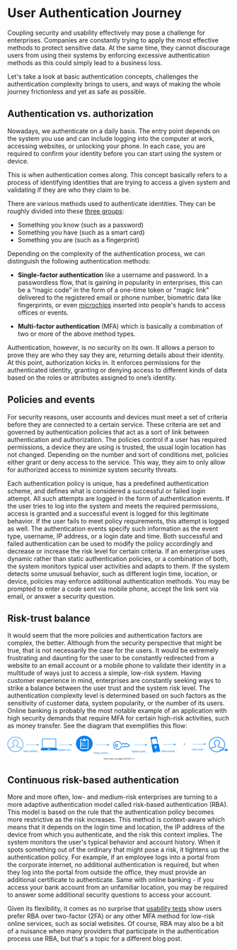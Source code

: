 # User Authentication Journey

Coupling security and usability effectively may pose a challenge for enterprises. Companies are constantly trying to apply the most effective methods to protect sensitive data. At the same time, they cannot discourage users from using their systems by enforcing excessive authentication methods as this could simply lead to a business loss.

Let's take a look at basic authentication concepts, challenges the authentication complexity brings to users, and ways of making the whole journey frictionless and yet as safe as possible.

## Authentication vs. authorization

Nowadays, we authenticate on a daily basis. The entry point depends on the system you use and can include logging into the computer at work, accessing websites, or unlocking your phone. In each case, you are required to confirm your identity before you can start using the system or device.

This is when authentication comes along. This concept basically refers to a process of identifying identities that are trying to access a given system and validating if they are who they claim to be.

There are various methods used to authenticate identities. They can be roughly divided into these [three groups](https://www.pearsonitcertification.com/articles/article.aspx?p=1718488):
- Something you know (such as a password)
- Something you have (such as a smart card)
- Something you are (such as a fingerprint)

Depending on the complexity of the authentication process, we can distinguish the following authentication methods:

- **Single-factor authentication** like a username and password. In a passwordless flow, that is gaining in popularity in enterprises, this can be a “magic code” in the form of a one-time token or "magic link" delivered to the registered email or phone number, biometric data like fingerprints, or even [microchips](https://www.dailymail.co.uk/sciencetech/article-6306569/Thousands-Swedes-getting-microchip-IDs-inserted-hands.html) inserted into people's hands to access offices or events.

- **Multi-factor authentication** (MFA) which is basically a combination of two or more of the above method types.

Authentication, however, is no security on its own. It allows a person to prove they are who they say they are, returning details about their identity. At this point, authorization kicks in. It enforces permissions for the authenticated identity, granting or denying access to different kinds of data based on the roles or attributes assigned to one’s identity.

## Policies and events

For security reasons, user accounts and devices must meet a set of criteria before they are connected to a certain service. These criteria are set and governed by authentication policies that act as a sort of link between authentication and authorization. The policies control if a user has required permissions, a device they are using is trusted, the usual login location has not changed. Depending on the number and sort of conditions met, policies either grant or deny access to the service. This way, they aim to only allow for authorized access to minimize system security threats.

Each authentication policy is unique, has a predefined authentication scheme, and defines what is considered a successful or failed login attempt. All such attempts are logged in the form of authentication events. If the user tries to log into the system and meets the required permissions, access is granted and a successful event is logged for this legitimate behavior. If the user fails to meet policy requirements, this attempt is logged as well. The authentication events specify such information as the event type, username, IP address, or a login date and time. Both successful and failed authentication can be used to modify the policy accordingly and decrease or increase the risk level for certain criteria. If an enterprise uses dynamic rather than static authentication policies, or a combination of both, the system monitors typical user activities and adapts to them. If the system detects some unusual behavior, such as different login time, location, or device, policies may enforce additional authentication methods. You may be prompted to enter a code sent via mobile phone, accept the link sent via email, or answer a security question.

## Risk-trust balance

It would seem that the more policies and authentication factors are complex, the better. Although from the security perspective that might be true, that is not necessarily the case for the users. It would be extremely frustrating and daunting for the user to be constantly redirected from a website to an email account or a mobile phone to validate their identity in a multitude of ways just to access a simple, low-risk system. Having customer experience in mind, enterprises are constantly seeking ways to strike a balance between the user trust and the system risk level. The authentication complexity level is determined based on such factors as the sensitivity of customer data, system popularity, or the number of its users. Online banking is probably the most notable example of an application with high security demands that require MFA for certain high-risk activities, such as money transfer. See the diagram that exemplifies this flow:

![MFA](./mfa.svg)

## Continuous risk-based authentication

More and more often, low- and medium-risk enterprises are turning to a more adaptive authentication model called risk-based authentication (RBA). This model is based on the rule that the authentication policy becomes more restrictive as the risk increases. This method is context-aware which means that it depends on the login time and location, the IP address of the device from which you authenticate, and the risk this context implies. The system monitors the user's typical behavior and account history. When it spots something out of the ordinary that might pose a risk, it tightens up the authentication policy. For example, if an employee logs into a portal from the corporate internet, no additional authentication is required, but when they log into the portal from outside the office, they must provide an additional certificate to authenticate. Same with online banking - if you access your bank account from an unfamiliar location, you may be required to answer some additional security questions to access your account.

Given its flexibility, it comes as no surprise that [usability tests](https://riskbasedauthentication.org/) show users prefer RBA over two-factor (2FA) or any other MFA method for low-risk online services, such as social websites. Of course, RBA may also be a bit of a nuisance when many providers that participate in the authentication process use RBA, but that's a topic for a different blog post.
